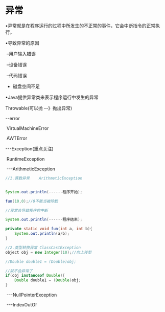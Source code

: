 # 异常

•异常就是在程序运行的过程中所发生的不正常的事件，它会中断指令的正常执行。

•导致异常的原因

​	–用户输入错误

​	–设备错误

​	–代码错误

 - 磁盘空间不足



•Java提供异常类来表示程序运行中发生的异常 

Throwable(可以抛     --》抛出异常)

--error

​	VirtualMachineError

​	AWTError

---Exception(重点关注)

​	RuntimeException

​		---ArithmeticException

```java
//1.算数异常    ArithmeticException


System.out.println(------程序开始);

fun(10,0);//0不能当被除数

//异常会导致程序的中断

System.out.println(------程序结束);

private static void fun(int a, int b){
    System.out.println(a/b);
}
```



```java
//2.类型转换异常 ClassCastException
object obj = new Integer(10);//向上转型

//Double double1 = (Double)obj;

//就不会异常了
if(obj instanceof Double){
    Double double1 = (Double)obj;
}

```



​		---NullPointerException

​		---IndexOutOf